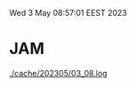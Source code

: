 Wed  3 May 08:57:01 EEST 2023
# JAM
<a href='./cache/202305/03_08.log'>./cache/202305/03_08.log</a>
